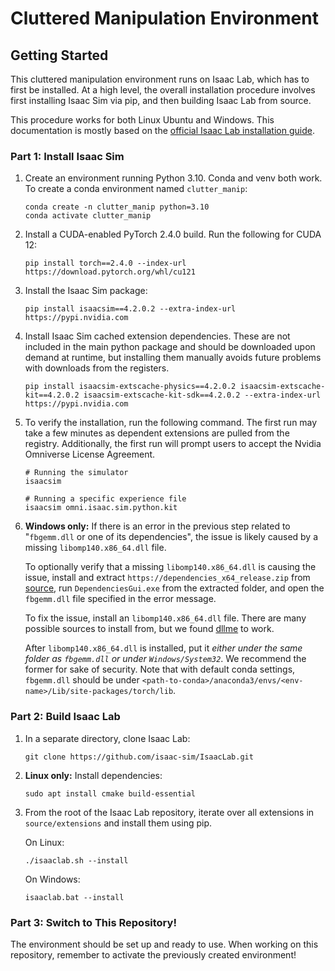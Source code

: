 # Cluttered Manipulation Environment

## Getting Started

This cluttered manipulation environment runs on Isaac Lab, which has to first be installed. At a high level, the overall installation procedure involves first installing Isaac Sim via pip, and then building Isaac Lab from source.

This procedure works for both Linux Ubuntu and Windows. This documentation is mostly based on the [official Isaac Lab installation guide](https://isaac-sim.github.io/IsaacLab/main/source/setup/installation/pip_installation.html).

### Part 1: Install Isaac Sim

1. Create an environment running Python 3.10. Conda and venv both work. To create a conda environment named `clutter_manip`: 

    ```
    conda create -n clutter_manip python=3.10
    conda activate clutter_manip
    ```

2. Install a CUDA-enabled PyTorch 2.4.0 build. Run the following for CUDA 12:

    ```
    pip install torch==2.4.0 --index-url https://download.pytorch.org/whl/cu121
    ```

3. Install the Isaac Sim package:

    ```
    pip install isaacsim==4.2.0.2 --extra-index-url https://pypi.nvidia.com
    ```

4. Install Isaac Sim cached extension dependencies. These are not included in the main python package and should be downloaded upon demand at runtime, but installing them manually avoids future problems with downloads from the registers.

    ```
    pip install isaacsim-extscache-physics==4.2.0.2 isaacsim-extscache-kit==4.2.0.2 isaacsim-extscache-kit-sdk==4.2.0.2 --extra-index-url https://pypi.nvidia.com
    ```

5. To verify the installation, run the following command. The first run may take a few minutes as dependent extensions are pulled from the registry. Additionally, the first run will prompt users to accept the Nvidia Omniverse License Agreement.

    ```
    # Running the simulator
    isaacsim

    # Running a specific experience file
    isaacsim omni.isaac.sim.python.kit
    ```

6. **Windows only:** If there is an error in the previous step related to "`fbgemm.dll` or one of its dependencies", the issue is likely caused by a missing `libomp140.x86_64.dll` file.

    To optionally verify that a missing `libomp140.x86_64.dll` is causing the issue, install and extract `https://dependencies_x64_release.zip` from [source](https://github.com/lucasg/Dependencies/releases), run `DependenciesGui.exe` from the extracted folder, and open the `fbgemm.dll` file specified in the error message.

    To fix the issue, install an `libomp140.x86_64.dll` file. There are many possible sources to install from, but we found [dllme](https://www.dllme.com/dll/files/libomp140_x86_64/versions) to work.
    
    After `libomp140.x86_64.dll` is installed, put it *either under the same folder as `fbgemm.dll` or under `Windows/System32`*. We recommend the former for sake of security. Note that with default conda settings, `fbgemm.dll` should be under `<path-to-conda>/anaconda3/envs/<env-name>/Lib/site-packages/torch/lib`.

### Part 2: Build Isaac Lab

1. In a separate directory, clone Isaac Lab:

    ```
    git clone https://github.com/isaac-sim/IsaacLab.git
    ```

2. **Linux only:** Install dependencies:

    ```
    sudo apt install cmake build-essential
    ```

3. From the root of the Isaac Lab repository, iterate over all extensions in `source/extensions` and install them using pip.

    On Linux:
    ```
    ./isaaclab.sh --install
    ```

    On Windows:
    ```
    isaaclab.bat --install
    ```

### Part 3: Switch to This Repository!

The environment should be set up and ready to use. When working on this repository, remember to activate the previously created environment!
